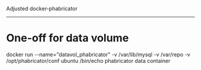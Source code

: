 Adjusted docker-phabricator

---

# One-off for data volume
docker run --name="datavol_phabricator" -v /var/lib/mysql -v /var/repo -v /opt/phabricator/conf ubuntu /bin/echo phabricator data container

